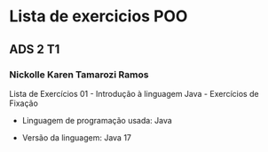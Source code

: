 # Lista de exercicios POO
## ADS 2 T1
### Nickolle Karen Tamarozi Ramos

Lista de Exercícios 01 - Introdução à linguagem Java - Exercícios de Fixação

- Linguagem de programação usada: Java

- Versão da linguagem: Java 17


     
